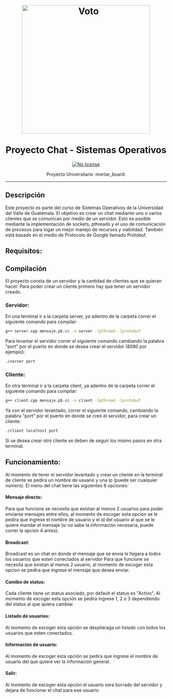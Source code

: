 <h1 align="center">
<br>
  <img src="https://cdn2.myket.ir/image/myket/icon/bd83259a-d072-4e38-b7cf-755950f7f97b_.png" alt="Voto" width="400"> 
<br>
<br>Proyecto Chat - Sistemas Operativos
</h1>
    
<p align="center">
  
  <a href="https://opensource.org/licenses/MIT">
    <img src="https://img.shields.io/static/v1?label=License&message=NoLicense&color=<COLOR>" alt="No license">
  </a>
</p>

<p align="center">Proyecto Universitario :mortar_board:</p>

<hr />


## Descripción
Este proyecto es parte del curso de Sistemas Operativos de la Universidad del Valle de Guatemala. El objetivo es crear un chat mediante uno o varios clientes que se comunican por medio de un servidor. Esto es posible mediante la implementación de sockets, pthreads y el uso de comunicación de procesos para logar un mejor manejo de recursos y viabilidad. También está basado en el medio de Protocolo de Google llamado Protobuf. 

## Requisitos:



## Compilación
El  proyecto consta de un servidor y la cantidad de clientes que se quieran hacer. Para poder crear un cliente primero hay que tener un servidor creado.

### Servidor:
En una terminal ir a la carpeta server, ya adentro de la carpeta correr el siguiente comando para compilar:
```bash
g++ server.cpp mensaje.pb.cc -o server -lpthread -lprotobuf
```
Para levantar el servidor correr el siguiente comando cambiando la palabra "port" por el puerto en donde se desea crear el servidor (8080 por ejemplo):
```bash
./server port
```
 
### Cliente:
En otra terminal ir a la carpeta client, ya adentro de la carpeta correr el siguiente comando para compilar:
```bash
g++ client.cpp mensaje.pb.cc -o client -lpthread -lprotobuf
```
Ya con el servidor levantado, correr el siguiente comando, cambiando la palabra "port" por el puerto en donde se creó el servidor, para crear un cliente:
```bash
./client localhost port
```
Si se desea crear otro cliente se deben de seguir los mismo pasos en otra terminal.


## Funcionamiento:
Al momento de tener el servidor levantado y crear un cliente en la terminal de cliente se pedira un nombre de usuario y una ip (puede ser cualquier número).
El menu del chat tiene las siguientes 6 opciones:

#### Mensaje directo:
Para que funcione se necesita que existan al menos 2 usuarios para poder enviarse mensajes entre ellos, al momento de escoger esta opcion se le pedira que ingrese el nombre de usuario y el id del usuario al que se le quiere mandar el mensaje (si no sabe la información necesaria, puede correr la opción 4 antes).

#### Broadcast:
Broadcast es un chat en donde el mensaje que se envia le llegara a todos los usuarios que esten conectados al servidor
Para que funcione se necesita que existan al menos 2 usuario, al momento de escoger esta opcion se pedira que ingrese el mensaje que desea enviar.


#### Camibo de status:
Cada cliente tiene un status asociado, por default el status es "Activo". Al momento de escoger esta opción se pedira ingrese 1, 2 o 3 dependiendo del status al que quiera cambiar.

#### Listado de usuarios:
Al momento de escoger esta opción se desplieraga un listado con todos los usuarios que esten conectados.  

#### Información de usuario:
Al momento de escoger esta opción se pedira que ingrese el nombre de usuario del que quiere ver la información general.

#### Salir:
Al momento de escoger esta opción el usuario sera borrado del servidor y dejara de funcionar el chat para ese usuario.











 